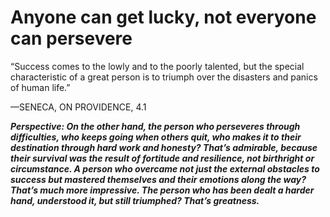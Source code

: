 # Anyone can get lucky, not everyone can persevere

“Success comes to the lowly and to the poorly talented, but the special characteristic of a great person is to triumph over the disasters and panics of human life.”

—SENECA, ON PROVIDENCE, 4.1

***Perspective: On the other hand, the person who perseveres through difficulties, who keeps going when others quit, who makes it to their destination through hard work and honesty? That’s admirable, because their survival was the result of fortitude and resilience, not birthright or circumstance. A person who overcame not just the external obstacles to success but mastered themselves and their emotions along the way? That’s much more impressive. The person who has been dealt a harder hand, understood it, but still triumphed? That’s greatness.***